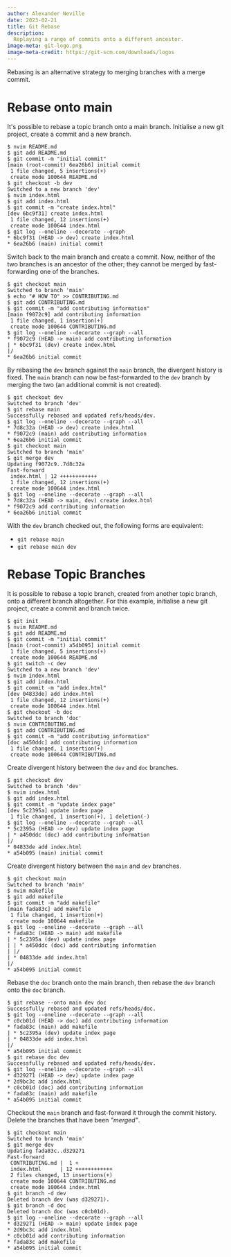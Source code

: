 ```yaml
---
author: Alexander Neville
date: 2023-02-21
title: Git Rebase
description:
  Replaying a range of commits onto a different ancestor.
image-meta: git-logo.png
image-meta-credit: https://git-scm.com/downloads/logos
---
```


Rebasing is an alternative strategy to merging branches with a merge
commit.

# Rebase onto main

It's possible to rebase a topic branch onto a main branch. Initialise a
new git project, create a commit and a new branch.

```text
$ nvim README.md
$ git add README.md
$ git commit -m "initial commit"
[main (root-commit) 6ea26b6] initial commit
 1 file changed, 5 insertions(+)
 create mode 100644 README.md
$ git checkout -b dev
Switched to a new branch 'dev'
$ nvim index.html
$ git add index.html
$ git commit -m "create index.html"
[dev 6bc9f31] create index.html
 1 file changed, 12 insertions(+)
 create mode 100644 index.html
$ git log --oneline --decorate --graph
* 6bc9f31 (HEAD -> dev) create index.html
* 6ea26b6 (main) initial commit
```

Switch back to the main branch and create a commit. Now, neither of the
two branches is an ancestor of the other; they cannot be merged by
fast-forwarding one of the branches.

```text
$ git checkout main
Switched to branch 'main'
$ echo "# HOW TO" >> CONTRIBUTING.md
$ git add CONTRIBUTING.md
$ git commit -m "add contributing information"
[main f9072c9] add contributing information
 1 file changed, 1 insertion(+)
 create mode 100644 CONTRIBUTING.md
$ git log --oneline --decorate --graph --all
* f9072c9 (HEAD -> main) add contributing information
| * 6bc9f31 (dev) create index.html
|/
* 6ea26b6 initial commit
```

By rebasing the `dev` branch against the `main` branch, the divergent
history is fixed. The `main` branch can now be fast-forwarded to the
`dev` branch by merging the two (an additional commit is not created).

```text
$ git checkout dev
Switched to branch 'dev'
$ git rebase main
Successfully rebased and updated refs/heads/dev.
$ git log --oneline --decorate --graph --all
* 7d8c32a (HEAD -> dev) create index.html
* f9072c9 (main) add contributing information
* 6ea26b6 initial commit
$ git checkout main
Switched to branch 'main'
$ git merge dev
Updating f9072c9..7d8c32a
Fast-forward
 index.html | 12 ++++++++++++
 1 file changed, 12 insertions(+)
 create mode 100644 index.html
$ git log --oneline --decorate --graph --all
* 7d8c32a (HEAD -> main, dev) create index.html
* f9072c9 add contributing information
* 6ea26b6 initial commit
```

With the `dev` branch checked out, the following forms are equivalent:

- `git rebase main`
- `git rebase main dev`

# Rebase Topic Branches

It is possible to rebase a topic branch, created from another topic
branch, onto a different branch altogether. For this example, initialise
a new git project, create a commit and branch twice.

```text
$ git init
$ nvim README.md
$ git add README.md
$ git commit -m "initial commit"
[main (root-commit) a54b095] initial commit
 1 file changed, 5 insertions(+)
 create mode 100644 README.md
$ git switch -c dev
Switched to a new branch 'dev'
$ nvim index.html
$ git add index.html
$ git commit -m "add index.html"
[dev 04833de] add index.html
 1 file changed, 12 insertions(+)
 create mode 100644 index.html
$ git checkout -b doc
Switched to branch 'doc'
$ nvim CONTRIBUTING.md
$ git add CONTRIBUTING.md
$ git commit -m "add contributing information"
[doc a450ddc] add contributing information
 1 file changed, 1 insertion(+)
 create mode 100644 CONTRIBUTING.md
```

Create divergent history between the `dev` and `doc` branches.

```text
$ git checkout dev
Switched to branch 'dev'
$ nvim index.html
$ git add index.html
$ git commit -m "update index page"
[dev 5c2395a] update index page
 1 file changed, 1 insertion(+), 1 deletion(-)
$ git log --oneline --decorate --graph --all
* 5c2395a (HEAD -> dev) update index page
| * a450ddc (doc) add contributing information
|/
* 04833de add index.html
* a54b095 (main) initial commit
```

Create divergent history between the `main` and `dev` branches.

```text
$ git checkout main
Switched to branch 'main'
$ nvim makefile
$ git add makefile
$ git commit -m "add makefile"
[main fada83c] add makefile
 1 file changed, 1 insertion(+)
 create mode 100644 makefile
$ git log --oneline --decorate --graph --all
* fada83c (HEAD -> main) add makefile
| * 5c2395a (dev) update index page
| | * a450ddc (doc) add contributing information
| |/
| * 04833de add index.html
|/
* a54b095 initial commit
```

Rebase the `doc` branch onto the main branch, then rebase the `dev`
branch onto the `doc` branch.

```text
$ git rebase --onto main dev doc
Successfully rebased and updated refs/heads/doc.
$ git log --oneline --decorate --graph --all
* c0cb01d (HEAD -> doc) add contributing information
* fada83c (main) add makefile
| * 5c2395a (dev) update index page
| * 04833de add index.html
|/
* a54b095 initial commit
$ git rebase doc dev
Successfully rebased and updated refs/heads/dev.
$ git log --oneline --decorate --graph --all
* d329271 (HEAD -> dev) update index page
* 2d9bc3c add index.html
* c0cb01d (doc) add contributing information
* fada83c (main) add makefile
* a54b095 initial commit
```

Checkout the `main` branch and fast-forward it through the commit
history. Delete the branches that have been _\"merged\"_.

```text
$ git checkout main
Switched to branch 'main'
$ git merge dev
Updating fada83c..d329271
Fast-forward
 CONTRIBUTING.md |  1 +
 index.html      | 12 ++++++++++++
 2 files changed, 13 insertions(+)
 create mode 100644 CONTRIBUTING.md
 create mode 100644 index.html
$ git branch -d dev
Deleted branch dev (was d329271).
$ git branch -d doc
Deleted branch doc (was c0cb01d).
$ git log --oneline --decorate --graph --all
* d329271 (HEAD -> main) update index page
* 2d9bc3c add index.html
* c0cb01d add contributing information
* fada83c add makefile
* a54b095 initial commit
```
